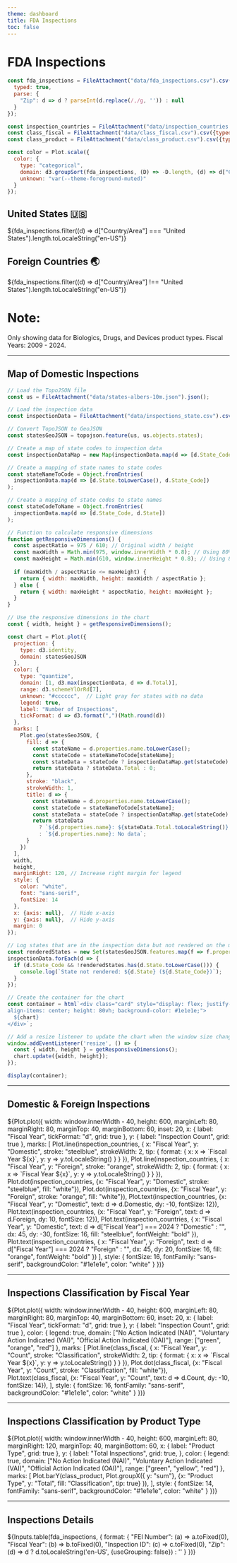 ```yaml
---
theme: dashboard
title: FDA Inspections
toc: false
---
```


# FDA Inspections

<!-- Load and transform the data -->

```js
const fda_inspections = FileAttachment("data/fda_inspections.csv").csv({
  typed: true,
  parse: {
    "Zip": d => d ? parseInt(d.replace(/,/g, '')) : null
  }
});

const inspection_countries = FileAttachment("data/inspection_countries.csv").csv({typed: true});
const class_fiscal = FileAttachment("data/class_fiscal.csv").csv({typed: true});
const class_product = FileAttachment("data/class_product.csv").csv({typed: true});
```

```js
const color = Plot.scale({
  color: {
    type: "categorical",
    domain: d3.groupSort(fda_inspections, (D) => -D.length, (d) => d["Country/Area"]).filter((d) => d !== "Foreign Countries"),
    unknown: "var(--theme-foreground-muted)"
  }
});
```
<!---Summary Cards--->

<div class="grid grid-cols-3">
  <div class="card">
    <h2>United States 🇺🇸</h2>
    <span class="big">${fda_inspections.filter((d) => d["Country/Area"] === "United States").length.toLocaleString("en-US")}</span>
  </div>
  <div class="card">
    <h2>Foreign Countries 🌏</h2>
    <span class="big">${fda_inspections.filter((d) => d["Country/Area"] !== "United States").length.toLocaleString("en-US")}</span>
  </div>
  <div class="card">
    <h1>Note:</h1> Only showing data for Biologics, Drugs, and Devices product types. Fiscal Years: 2009 - 2024.
  </div>
</div>

---

## Map of Domestic Inspections

```js
// Load the TopoJSON file
const us = FileAttachment("data/states-albers-10m.json").json();
```

```js
// Load the inspection data
const inspectionData = FileAttachment("data/inspections_state.csv").csv({typed: true});
```

```js
// Convert TopoJSON to GeoJSON
const statesGeoJSON = topojson.feature(us, us.objects.states);
```

```js
// Create a map of state codes to inspection data
const inspectionDataMap = new Map(inspectionData.map(d => [d.State_Code, d]));
```

```js
// Create a mapping of state names to state codes
const stateNameToCode = Object.fromEntries(
  inspectionData.map(d => [d.State.toLowerCase(), d.State_Code])
);
```

```js
// Create a mapping of state codes to state names
const stateCodeToName = Object.fromEntries(
  inspectionData.map(d => [d.State_Code, d.State])
);
```

```js
// Function to calculate responsive dimensions
function getResponsiveDimensions() {
  const aspectRatio = 975 / 610; // Original width / height
  const maxWidth = Math.min(975, window.innerWidth * 0.8); // Using 80% of viewport width
  const maxHeight = Math.min(610, window.innerHeight * 0.8); // Using 80% of viewport height
  
  if (maxWidth / aspectRatio <= maxHeight) {
    return { width: maxWidth, height: maxWidth / aspectRatio };
  } else {
    return { width: maxHeight * aspectRatio, height: maxHeight };
  }
}

// Use the responsive dimensions in the chart
const { width, height } = getResponsiveDimensions();
```

```js
const chart = Plot.plot({
  projection: {
    type: d3.identity,
    domain: statesGeoJSON
  },
  color: {
    type: "quantize",
    domain: [1, d3.max(inspectionData, d => d.Total)],
    range: d3.schemeYlOrRd[7],
    unknown: "#cccccc",  // Light gray for states with no data
    legend: true,
    label: "Number of Inspections",
    tickFormat: d => d3.format(",")(Math.round(d))
  },
  marks: [
    Plot.geo(statesGeoJSON, {
      fill: d => {
        const stateName = d.properties.name.toLowerCase();
        const stateCode = stateNameToCode[stateName];
        const stateData = stateCode ? inspectionDataMap.get(stateCode) : null;
        return stateData ? stateData.Total : 0;
      },
      stroke: "black",
      strokeWidth: 1,
      title: d => {
        const stateName = d.properties.name.toLowerCase();
        const stateCode = stateNameToCode[stateName];
        const stateData = stateCode ? inspectionDataMap.get(stateCode) : null;
        return stateData 
          ? `${d.properties.name}: ${stateData.Total.toLocaleString()} inspections`
          : `${d.properties.name}: No data`;
      }
    })
  ],
  width,
  height,
  marginRight: 120, // Increase right margin for legend
  style: {
    color: "white",
    font: "sans-serif",
    fontSize: 14
  },
  x: {axis: null},  // Hide x-axis
  y: {axis: null},  // Hide y-axis
  margin: 0
});

// Log states that are in the inspection data but not rendered on the map
const renderedStates = new Set(statesGeoJSON.features.map(f => f.properties.name.toLowerCase()));
inspectionData.forEach(d => {
  if (d.State_Code && !renderedStates.has(d.State.toLowerCase())) {
    console.log(`State not rendered: ${d.State} (${d.State_Code})`);
  }
});

// Create the container for the chart
const container = html`<div class="card" style="display: flex; justify-content: center; 
align-items: center; height: 80vh; background-color: #1e1e1e;">
  ${chart}
</div>`;

// Add a resize listener to update the chart when the window size changes
window.addEventListener('resize', () => {
  const { width, height } = getResponsiveDimensions();
  chart.update({width, height});
});

display(container);
```

---

## Domestic & Foreign Inspections

<div class="card">
  ${Plot.plot({
  width: window.innerWidth - 40,
  height: 600,
  marginLeft: 80,
  marginRight: 80,
  marginTop: 40,
  marginBottom: 60,
  inset: 20,
  x: {
    label: "Fiscal Year",
    tickFormat: "d",
    grid: true
  },
  y: {
    label: "Inspection Count",
    grid: true
  },
  marks: [
    Plot.line(inspection_countries, {
      x: "Fiscal Year", 
      y: "Domestic", 
      stroke: "steelblue", 
      strokeWidth: 2, 
      tip: {
        format: {
          x: x => `Fiscal Year ${x}`,
          y: y => y.toLocaleString()
        }
      }
    }),
    Plot.line(inspection_countries, {
      x: "Fiscal Year", 
      y: "Foreign", 
      stroke: "orange", 
      strokeWidth: 2, 
      tip: {
        format: {
          x: x => `Fiscal Year ${x}`,
          y: y => y.toLocaleString()
        }
      }
    }),
    Plot.dot(inspection_countries, {x: "Fiscal Year", y: "Domestic", stroke: "steelblue", fill: "white"}),
    Plot.dot(inspection_countries, {x: "Fiscal Year", y: "Foreign", stroke: "orange", fill: "white"}),
    Plot.text(inspection_countries, {x: "Fiscal Year", y: "Domestic", text: d => d.Domestic, dy: -10, fontSize: 12}),
    Plot.text(inspection_countries, {x: "Fiscal Year", y: "Foreign", text: d => d.Foreign, dy: 10, fontSize: 12}),
    Plot.text(inspection_countries, {
      x: "Fiscal Year",
      y: "Domestic",
      text: d => d["Fiscal Year"] === 2024 ? "Domestic" : "",
      dx: 45,
      dy: -30,
      fontSize: 16,
      fill: "steelblue",
      fontWeight: "bold"
    }),
    Plot.text(inspection_countries, {
      x: "Fiscal Year",
      y: "Foreign",
      text: d => d["Fiscal Year"] === 2024 ? "Foreign" : "",
      dx: 45,
      dy: 20,
      fontSize: 16,
      fill: "orange",
      fontWeight: "bold"
    })
  ],
  style: {
    fontSize: 16,
    fontFamily: "sans-serif",
    backgroundColor: "#1e1e1e",
    color: "white"
  }
})}
</div>

---

## Inspections Classification by Fiscal Year

<div class="card">
  ${Plot.plot({
  width: window.innerWidth - 40,
  height: 600,
  marginLeft: 80,
  marginRight: 80,
  marginTop: 40,
  marginBottom: 60,
  inset: 20,
  x: {
    label: "Fiscal Year",
    tickFormat: "d",
    grid: true
  },
  y: {
    label: "Inspection Count",
    grid: true
  },
  color: {
    legend: true,
    domain: ["No Action Indicated (NAI)", "Voluntary Action Indicated (VAI)", "Official Action Indicated (OAI)"],
    range: ["green", "orange", "red"]
  },
  marks: [
    Plot.line(class_fiscal, {
      x: "Fiscal Year", 
      y: "Count", 
      stroke: "Classification", 
      strokeWidth: 2, 
      tip: {
        format: {
          x: x => `Fiscal Year ${x}`,
          y: y => y.toLocaleString()
        }
      }
    }),
    Plot.dot(class_fiscal, {x: "Fiscal Year", y: "Count", stroke: "Classification", fill: "white"}),
    Plot.text(class_fiscal, {x: "Fiscal Year", y: "Count", text: d => d.Count, dy: -10, fontSize: 14}),
  ],
  style: {
    fontSize: 16,
    fontFamily: "sans-serif",
    backgroundColor: "#1e1e1e",
    color: "white"
  }
})}
</div>

---

## Inspections Classification by Product Type

<div class="card">
  ${Plot.plot({
    width: window.innerWidth - 40,
    height: 600,
    marginLeft: 80,
    marginRight: 120,
    marginTop: 40,
    marginBottom: 60,
    x: {
      label: "Product Type",
      grid: true
    },
    y: {
      label: "Total Inspections",
      grid: true,
    },
    color: {
      legend: true,
      domain: ["No Action Indicated (NAI)", "Voluntary Action Indicated (VAI)", "Official Action Indicated (OAI)"],
      range: ["green", "yellow", "red"]
    },
    marks: [
      Plot.barY(class_product, Plot.groupX({
        y: "sum"},
        {x: "Product Type",
        y: "Total",
        fill: "Classification",
        tip: true}
      )),
    ],
    style: {
      fontSize: 14,
      fontFamily: "sans-serif",
      backgroundColor: "#1e1e1e",
      color: "white"
    }
  })}
</div>

---

## Inspections Details

<div class="card">
  ${Inputs.table(fda_inspections, {
    format: {
      "FEI Number": (a) => a.toFixed(0),
      "Fiscal Year": (b) => b.toFixed(0),
      "Inspection ID": (c) => c.toFixed(0),
      "Zip": (d) => d ? d.toLocaleString('en-US', {useGrouping: false}) : ''
    }
  })}
</div>